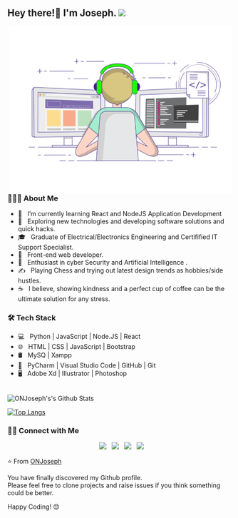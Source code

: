 <h2> Hey there!👋 I'm Joseph. <img src="https://github.com/souvikguria98/souvikguria98/blob/master/Hi.gif" width="25"></h2>
<img align="right" alt="GIF" src="https://raw.githubusercontent.com/devSouvik/devSouvik/master/gif3.gif" width="500"/>

<h3> 👨🏻‍💻 About Me </h3>

- 🔭 &nbsp; I’m currently learning React and NodeJS Application Development
- 🤔 &nbsp; Exploring new technologies and developing software solutions and quick hacks.
- 🎓 &nbsp; Graduate of Electrical/Electronics Engineering and Certifified IT Support Specialist.
- 💼 &nbsp; Front-end web developer.
- 🌱 &nbsp; Enthusiast in cyber Security and Artificial Intelligence .
- ✍️ &nbsp; Playing Chess and trying out latest design trends as hobbies/side hustles.
- ☕ &nbsp; I believe, showing kindness and a perfect cup of coffee can be the ultimate solution for any stress. 

<h3>🛠 Tech Stack</h3>

- 💻 &nbsp; Python | JavaScript | Node.JS | React   
- 🌐 &nbsp; HTML | CSS | JavaScript | Bootstrap 
- 🛢 &nbsp; MySQ | Xampp
- 🔧 &nbsp; PyCharm | Visual Studio Code | GitHub | Git
- 🖥 &nbsp; Adobe Xd | Illustrator | Photoshop

<br>

<img align="center" src="https://github-readme-stats.vercel.app/api?username=ONJoseph&include_all_commits=true&count_private=true&show_icons=true&line_height=20&title_color=7A7ADB&icon_color=2234AE&text_color=D3D3D3&bg_color=0,000000,130F40" alt="ONJoseph's's Github Stats">

</br>

[![Top Langs](https://github-readme-stats.vercel.app/api/top-langs/?username=ONJoseph&layout=compact&text_color=daf7dc&bg_color=151515)](https://github.com/ONJoseph/github-readme-stats)


<h3> 🤝🏻 Connect with Me </h3>

<p align="center">
&nbsp; <a href="https://twitter.com/ONJCodes" target="_blank" rel="noopener noreferrer"><img src="https://img.icons8.com/plasticine/100/000000/twitter.png" width="50" /></a>  
&nbsp; <a href="#" target="_blank" rel="noopener noreferrer"><img src="https://img.icons8.com/plasticine/100/000000/instagram-new.png" width="50" /></a>  
&nbsp; <a href="https://www.linkedin.com/in/o-n-joseph-ba8425147/" target="_blank" rel="noopener noreferrer"><img src="https://img.icons8.com/plasticine/100/000000/linkedin.png" width="50" /></a>
&nbsp; <a href="mailto:on.josehinfo@gmail.com" target="_blank" rel="noopener noreferrer"><img src="https://img.icons8.com/plasticine/100/000000/gmail.png"  width="50" /></a>
</p>

⭐️ From [ONJoseph](https://github.com/ONJoseph)

You have finally discovered my Github profile. <br>
Please feel free to clone projects and raise issues if you think something could be better.

Happy Coding! 😊

<div align="center">
